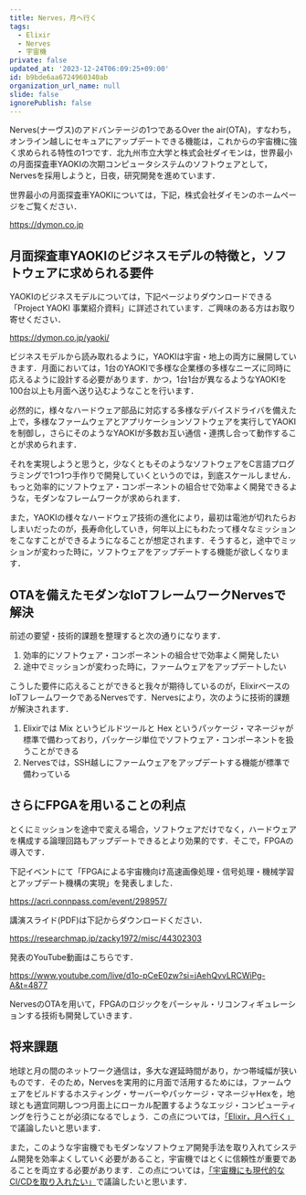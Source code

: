 ```yaml
---
title: Nerves，月へ行く
tags:
  - Elixir
  - Nerves
  - 宇宙機
private: false
updated_at: '2023-12-24T06:09:25+09:00'
id: b9bde6aa6724960340ab
organization_url_name: null
slide: false
ignorePublish: false
---
```

Nerves(ナーヴス)のアドバンテージの1つであるOver the air(OTA)，すなわち，オンライン越しにセキュアにアップデートできる機能は，これからの宇宙機に強く求められる特性の1つです．北九州市立大学と株式会社ダイモンは，世界最小の月面探査車YAOKIの次期コンピュータシステムのソフトウェアとして，Nervesを採用しようと，日夜，研究開発を進めています．

世界最小の月面探査車YAOKIについては，下記，株式会社ダイモンのホームページをご覧ください．

https://dymon.co.jp

## 月面探査車YAOKIのビジネスモデルの特徴と，ソフトウェアに求められる要件

YAOKIのビジネスモデルについては，下記ページよりダウンロードできる「Project YAOKI 事業紹介資料」に詳述されています．ご興味のある方はお取り寄せください．

https://dymon.co.jp/yaoki/

ビジネスモデルから読み取れるように，YAOKIは宇宙・地上の両方に展開していきます．月面においては，1台のYAOKIで多様な企業様の多様なニーズに同時に応えるように設計する必要があります．かつ，1台1台が異なるようなYAOKIを100台以上も月面へ送り込むようなことを行います．

必然的に，様々なハードウェア部品に対応する多様なデバイスドライバを備えた上で，多様なファームウェアとアプリケーションソフトウェアを実行してYAOKIを制御し，さらにそのようなYAOKIが多数お互い通信・連携し合って動作することが求められます．

それを実現しようと思うと，少なくともそのようなソフトウェアをC言語プログラミングで1つ1つ手作りで開発していくというのでは，到底スケールしません．もっと効率的にソフトウェア・コンポーネントの組合せで効率よく開発できるような，モダンなフレームワークが求められます．

また，YAOKIの様々なハードウェア技術の進化により，最初は電池が切れたらおしまいだったのが，長寿命化していき，何年以上にもわたって様々なミッションをこなすことができるようになることが想定されます．そうすると，途中でミッションが変わった時に，ソフトウェアをアップデートする機能が欲しくなります．

## OTAを備えたモダンなIoTフレームワークNervesで解決

前述の要望・技術的課題を整理すると次の通りになります．

1. 効率的にソフトウェア・コンポーネントの組合せで効率よく開発したい
2. 途中でミッションが変わった時に，ファームウェアをアップデートしたい

こうした要件に応えることができると我々が期待しているのが，ElixirベースのIoTフレームワークであるNervesです．Nervesにより，次のように技術的課題が解決されます．

1. Elixirでは Mix というビルドツールと Hex というパッケージ・マネージャが標準で備わっており，パッケージ単位でソフトウェア・コンポーネントを扱うことができる
2. Nervesでは，SSH越しにファームウェアをアップデートする機能が標準で備わっている

## さらにFPGAを用いることの利点

とくにミッションを途中で変える場合，ソフトウェアだけでなく，ハードウェアを構成する論理回路もアップデートできるとより効果的です．そこで，FPGAの導入です．

下記イベントにて「FPGAによる宇宙機向け高速画像処理・信号処理・機械学習とアップデート機構の実現」を発表しました．

https://acri.connpass.com/event/298957/

講演スライド(PDF)は下記からダウンロードください．

https://researchmap.jp/zacky1972/misc/44302303

発表のYouTube動画はこちらです．

https://www.youtube.com/live/d1o-pCeE0zw?si=jAehQvvLRCWiPg-A&t=4877

NervesのOTAを用いて，FPGAのロジックをパーシャル・リコンフィギュレーションする技術も開発していきます．

## 将来課題

地球と月の間のネットワーク通信は，多大な遅延時間があり，かつ帯域幅が狭いものです．そのため，Nervesを実用的に月面で活用するためには，ファームウェアをビルドするホスティング・サーバーやパッケージ・マネージャHexを，地球とも適宜同期しつつ月面上にローカル配置するようなエッジ・コンピューティングを行うことが必須になるでしょう．この点については，[「Elixir，月へ行く」](https://qiita.com/zacky1972/items/2f2ff987072a0268652b)で議論したいと思います．

また，このような宇宙機でもモダンなソフトウェア開発手法を取り入れてシステム開発を効率よくしていく必要があること，宇宙機ではとくに信頼性が重要であることを両立する必要があります．この点については，[「宇宙機にも現代的なCI/CDを取り入れたい」](https://qiita.com/zacky1972/items/80fb9aa1b5bf3641f0a5)で議論したいと思います．
